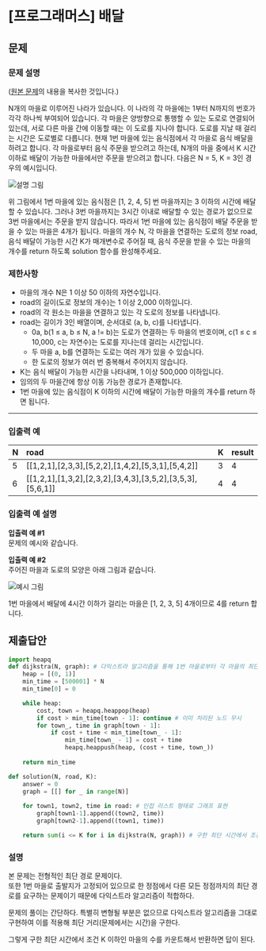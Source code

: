 # [프로그래머스] 배달
## 문제
### 문제 설명
([원본 문제](https://programmers.co.kr/learn/courses/30/lessons/12978)의 내용을 복사한 것입니다.)

N개의 마을로 이루어진 나라가 있습니다. 이 나라의 각 마을에는 1부터 N까지의 번호가 각각 하나씩 부여되어 있습니다. 각 마을은 양방향으로 통행할 수 있는 도로로 연결되어 있는데, 서로 다른 마을 간에 이동할 때는 이 도로를 지나야 합니다. 도로를 지날 때 걸리는 시간은 도로별로 다릅니다. 현재 1번 마을에 있는 음식점에서 각 마을로 음식 배달을 하려고 합니다. 각 마을로부터 음식 주문을 받으려고 하는데, N개의 마을 중에서 K 시간 이하로 배달이 가능한 마을에서만 주문을 받으려고 합니다. 다음은 N = 5, K = 3인 경우의 예시입니다.

![설명 그림](https://user-images.githubusercontent.com/77680436/129673109-d0eafa0a-f790-407c-8ae5-6062d269fb12.png)

위 그림에서 1번 마을에 있는 음식점은 [1, 2, 4, 5] 번 마을까지는 3 이하의 시간에 배달할 수 있습니다. 그러나 3번 마을까지는 3시간 이내로 배달할 수 있는 경로가 없으므로 3번 마을에서는 주문을 받지 않습니다. 따라서 1번 마을에 있는 음식점이 배달 주문을 받을 수 있는 마을은 4개가 됩니다.
마을의 개수 N, 각 마을을 연결하는 도로의 정보 road, 음식 배달이 가능한 시간 K가 매개변수로 주어질 때, 음식 주문을 받을 수 있는 마을의 개수를 return 하도록 solution 함수를 완성해주세요.

### 제한사항
* 마을의 개수 N은 1 이상 50 이하의 자연수입니다.
* road의 길이(도로 정보의 개수)는 1 이상 2,000 이하입니다.
* road의 각 원소는 마을을 연결하고 있는 각 도로의 정보를 나타냅니다.
* road는 길이가 3인 배열이며, 순서대로 (a, b, c)를 나타냅니다.
  * 0a, b(1 ≤ a, b ≤ N, a != b)는 도로가 연결하는 두 마을의 번호이며, c(1 ≤ c ≤ 10,000, c는 자연수)는 도로를 지나는데 걸리는 시간입니다.
  * 두 마을 a, b를 연결하는 도로는 여러 개가 있을 수 있습니다.
  * 한 도로의 정보가 여러 번 중복해서 주어지지 않습니다.
* K는 음식 배달이 가능한 시간을 나타내며, 1 이상 500,000 이하입니다.
* 임의의 두 마을간에 항상 이동 가능한 경로가 존재합니다.
* 1번 마을에 있는 음식점이 K 이하의 시간에 배달이 가능한 마을의 개수를 return 하면 됩니다.

___

### 입출력 예
|N|road|K|result|
|:---|:---|:---|:---|
|5|[[1,2,1],[2,3,3],[5,2,2],[1,4,2],[5,3,1],[5,4,2]]|3|4|
|6|[[1,2,1],[1,3,2],[2,3,2],[3,4,3],[3,5,2],[3,5,3],[5,6,1]]|4|4|

### 입출력 예 설명
**입출력 예 #1**  
문제의 예시와 같습니다.

**입출력 예 #2**  
주어진 마을과 도로의 모양은 아래 그림과 같습니다.

![예시 그림](https://user-images.githubusercontent.com/77680436/129673382-e8449bda-d0cc-4d69-9503-07a727490177.png)

1번 마을에서 배달에 4시간 이하가 걸리는 마을은 [1, 2, 3, 5] 4개이므로 4를 return 합니다.

## 제출답안
```python
import heapq
def dijkstra(N, graph): # 다익스트라 알고리즘을 통해 1번 마을로부터 각 마을의 최단 시간을 구함
    heap = [(0, 1)]
    min_time = [500001] * N
    min_time[0] = 0

    while heap:
        cost, town = heapq.heappop(heap)
        if cost > min_time[town - 1]: continue # 이미 처리된 노드 무시
        for town_, time in graph[town - 1]:
            if cost + time < min_time[town_ - 1]:
                min_time[town_ - 1] = cost + time
                heapq.heappush(heap, (cost + time, town_))
    
    return min_time

def solution(N, road, K):
    answer = 0
    graph = [[] for _ in range(N)]
    
    for town1, town2, time in road: # 인접 리스트 형태로 그래프 표현
        graph[town1-1].append((town2, time))
        graph[town2-1].append((town1, time))

    return sum(i <= K for i in dijkstra(N, graph)) # 구한 최단 시간에서 조건을 만족하는 수를 카운트
```
### 설명
본 문제는 전형적인 최단 경로 문제이다.  
또한 1번 마을로 출발지가 고정되어 있으므로 한 정점에서 다른 모든 정점까지의 최단 경로를 요구하는 문제이기 때문에 다익스트라 알고리즘이 적합하다.

문제의 풀이는 간단하다. 특별히 변형될 부분은 없으므로 다익스트라 알고리즘을 그대로 구현하여 이를 적용해 최단 거리(문제에서는 시간)을 구한다.

그렇게 구한 최단 시간에서 조건 K 이하인 마을의 수를 카운트해서 반환하면 답이 된다.
